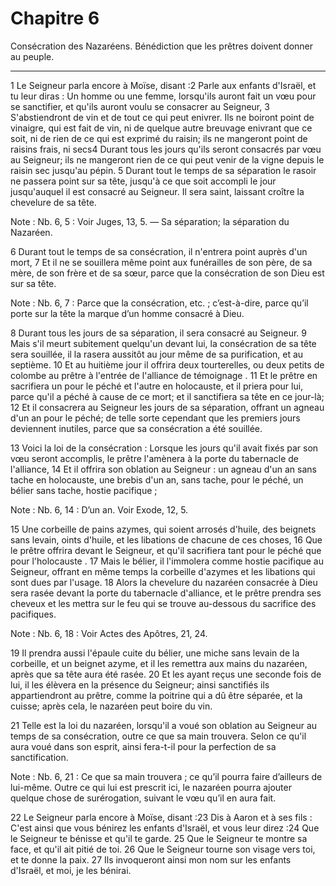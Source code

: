 # Chapitre 6

Consécration des Nazaréens.
Bénédiction que les prêtres doivent donner au peuple.

***

1 Le Seigneur parla encore à Moïse, disant :2 Parle aux enfants d'Israël, et tu leur diras : Un homme ou une femme, lorsqu'ils auront fait un vœu pour se sanctifier, et qu'ils auront voulu se consacrer au Seigneur, 3 S'abstiendront de vin et de tout ce qui peut enivrer. Ils ne boiront point de vinaigre, qui est fait de vin, ni de quelque autre breuvage enivrant que ce soit, ni de rien de ce qui est exprimé du raisin; ils ne mangeront point de raisins frais, ni secs4 Durant tous les jours qu'ils seront consacrés par vœu au Seigneur; ils ne mangeront rien de ce qui peut venir de la vigne depuis le raisin sec jusqu'au pépin. 5 Durant tout le temps de sa séparation le rasoir ne passera point sur sa tête, jusqu'à ce que soit accompli le jour jusqu'auquel il est consacré au Seigneur. Il sera saint, laissant croître la chevelure de sa tête.

<span class="bible-note">Note : </span> Nb. 6, 5 : Voir Juges, 13, 5. ― Sa séparation; la séparation du Nazaréen.

6 Durant tout le temps de sa consécration, il n'entrera point auprès d'un mort, 7 Et il ne se souillera même point aux funérailles de son père, de sa mère, de son frère et de sa sœur, parce que la consécration de son Dieu est sur sa tête.

<span class="bible-note">Note : </span> Nb. 6, 7 : Parce que la consécration, etc. ; c’est-à-dire, parce qu’il porte sur la tête la marque d’un homme consacré à Dieu.

8 Durant tous les jours de sa séparation, il sera consacré au Seigneur. 9 Mais s'il meurt subitement quelqu'un devant lui, la consécration de sa tête sera souillée, il la rasera aussitôt au jour même de sa purification, et au septième. 10 Et au huitième jour il offrira deux tourterelles, ou deux petits de colombe au prêtre à l'entrée de l'alliance de témoignage . 11 Et le prêtre en sacrifiera un pour le péché et l'autre en holocauste, et il priera pour lui, parce qu'il a péché à cause de ce mort; et il sanctifiera sa tête en ce jour-là; 12 Et il consacrera au Seigneur les jours de sa séparation, offrant un agneau d'un an pour le péché; de telle sorte cependant que les premiers jours deviennent inutiles, parce que sa consécration a été souillée.


13 Voici la loi de la consécration : Lorsque les jours qu'il avait fixés par son vœu seront accomplis, le prêtre l'amènera à la porte du tabernacle de l'alliance, 14 Et il offrira son oblation au Seigneur : un agneau d'un an sans tache en holocauste, une brebis d'un an, sans tache, pour le péché, un bélier sans tache, hostie pacifique ;

<span class="bible-note">Note : </span> Nb. 6, 14 : D’un an. Voir Exode, 12, 5.

15 Une corbeille de pains azymes, qui soient arrosés d'huile, des beignets sans levain, oints d'huile, et les libations de chacune de ces choses, 16 Que le prêtre offrira devant le Seigneur, et qu'il sacrifiera tant pour le péché que pour l'holocauste . 17 Mais le bélier, il l'immolera comme hostie pacifique au Seigneur, offrant en même temps la corbeille d'azymes et les libations qui sont dues par l'usage. 18 Alors la chevelure du nazaréen consacrée à Dieu sera rasée devant la porte du tabernacle d'alliance, et le prêtre prendra ses cheveux et les mettra sur le feu qui se trouve au-dessous du sacrifice des pacifiques.

<span class="bible-note">Note : </span> Nb. 6, 18 : Voir Actes des Apôtres, 21, 24.

19 Il prendra aussi l'épaule cuite du bélier, une miche sans levain de la corbeille, et un beignet azyme, et il les remettra aux mains du nazaréen, après que sa tête aura été rasée. 20 Et les ayant reçus une seconde fois de lui, il les élèvera en la présence du Seigneur; ainsi sanctifiés ils appartiendront au prêtre, comme la poitrine qui a dû être séparée, et la cuisse; après cela, le nazaréen peut boire du vin.


21 Telle est la loi du nazaréen, lorsqu'il a voué son oblation au Seigneur au temps de sa consécration, outre ce que sa main trouvera. Selon ce qu'il aura voué dans son esprit, ainsi fera-t-il pour la perfection de sa sanctification.

<span class="bible-note">Note : </span> Nb. 6, 21 : Ce que sa main trouvera ; ce qu’il pourra faire d’ailleurs de lui-même. Outre ce qui lui est prescrit ici, le nazaréen pourra ajouter quelque chose de surérogation, suivant le vœu qu’il en aura fait.


22 Le Seigneur parla encore à Moïse, disant :23 Dis à Aaron et à ses fils : C'est ainsi que vous bénirez les enfants d'Israël, et vous leur direz :24 Que le Seigneur te bénisse et qu'il te garde. 25 Que le Seigneur te montre sa face, et qu'il ait pitié de toi. 26 Que le Seigneur tourne son visage vers toi, et te donne la paix. 27 Ils invoqueront ainsi mon nom sur les enfants d'Israël, et moi, je les bénirai.


